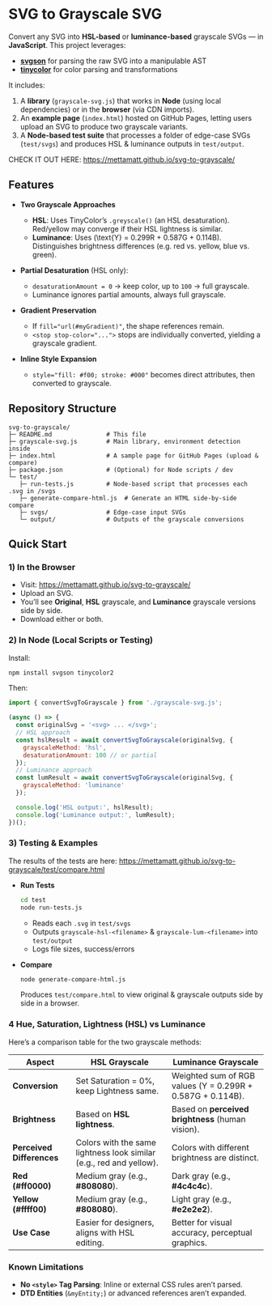 # SVG to Grayscale SVG

Convert any SVG into **HSL-based** or **luminance-based** grayscale SVGs — in **JavaScript**. This project leverages:

- [**svgson**](https://github.com/elrumordelaluz/svgson) for parsing the raw SVG into a manipulable AST  
- [**tinycolor**](https://github.com/bgrins/TinyColor) for color parsing and transformations

It includes:

1. A **library** (`grayscale-svg.js`) that works in **Node** (using local dependencies) or in the **browser** (via CDN imports).
2. An **example page** (`index.html`) hosted on GitHub Pages, letting users upload an SVG to produce two grayscale variants.
3. A **Node-based test suite** that processes a folder of edge-case SVGs (`test/svgs`) and produces HSL & luminance outputs in `test/output`.

CHECK IT OUT HERE: https://mettamatt.github.io/svg-to-grayscale/

## Features

- **Two Grayscale Approaches**  
  - **HSL**: Uses TinyColor’s `.greyscale()` (an HSL desaturation). Red/yellow may converge if their HSL lightness is similar.  
  - **Luminance**: Uses \(\text{Y} = 0.299R + 0.587G + 0.114B\). Distinguishes brightness differences (e.g. red vs. yellow, blue vs. green).

- **Partial Desaturation** (HSL only):
  - `desaturationAmount = 0` → keep color, up to `100` → full grayscale.  
  - Luminance ignores partial amounts, always full grayscale.

- **Gradient Preservation**  
  - If `fill="url(#myGradient)"`, the shape references remain.  
  - `<stop stop-color="...">` stops are individually converted, yielding a grayscale gradient.

- **Inline Style Expansion**  
  - `style="fill: #f00; stroke: #000"` becomes direct attributes, then converted to grayscale.

## Repository Structure

```
svg-to-grayscale/
├─ README.md               # This file
├─ grayscale-svg.js        # Main library, environment detection inside
├─ index.html              # A sample page for GitHub Pages (upload & compare)
├─ package.json            # (Optional) for Node scripts / dev
└─ test/
   ├─ run-tests.js         # Node-based script that processes each .svg in /svgs
   ├─ generate-compare-html.js  # Generate an HTML side-by-side compare
   ├─ svgs/                # Edge-case input SVGs
   └─ output/              # Outputs of the grayscale conversions
```

## Quick Start

### 1) In the **Browser**

- Visit: <https://mettamatt.github.io/svg-to-grayscale/>  
- Upload an SVG.  
- You’ll see **Original**, **HSL** grayscale, and **Luminance** grayscale versions side by side.  
- Download either or both.

### 2) In **Node** (Local Scripts or Testing)

Install:
```bash
npm install svgson tinycolor2
```

Then:

```js
import { convertSvgToGrayscale } from './grayscale-svg.js';

(async () => {
  const originalSvg = '<svg> ... </svg>';
  // HSL approach
  const hslResult = await convertSvgToGrayscale(originalSvg, {
    grayscaleMethod: 'hsl',
    desaturationAmount: 100 // or partial
  });
  // Luminance approach
  const lumResult = await convertSvgToGrayscale(originalSvg, {
    grayscaleMethod: 'luminance'
  });

  console.log('HSL output:', hslResult);
  console.log('Luminance output:', lumResult);
})();
```

### 3) Testing & Examples

The results of the tests are here: https://mettamatt.github.io/svg-to-grayscale/test/compare.html

- **Run Tests**  
  ```bash
  cd test
  node run-tests.js
  ```
  - Reads each `.svg` in `test/svgs`
  - Outputs `grayscale-hsl-<filename>` & `grayscale-lum-<filename>` into `test/output`
  - Logs file sizes, success/errors

- **Compare**  
  ```bash
  node generate-compare-html.js
  ```
  Produces `test/compare.html` to view original & grayscale outputs side by side in a browser.

### 4 Hue, Saturation, Lightness (HSL) vs Luminance

Here’s a comparison table for the two grayscale methods:

| **Aspect**         | **HSL Grayscale**                          | **Luminance Grayscale**                          |
|---------------------|--------------------------------------------|-------------------------------------------------|
| **Conversion**     | Set Saturation = 0%, keep Lightness same.  | Weighted sum of RGB values (Y = 0.299R + 0.587G + 0.114B). |
| **Brightness**     | Based on **HSL lightness**.                | Based on **perceived brightness** (human vision). |
| **Perceived Differences** | Colors with the same lightness look similar (e.g., red and yellow). | Colors with different brightness are distinct. |
| **Red (#ff0000)**  | Medium gray (e.g., **#808080**).           | Dark gray (e.g., **#4c4c4c**).                  |
| **Yellow (#ffff00)** | Medium gray (e.g., **#808080**).         | Light gray (e.g., **#e2e2e2**).                 |
| **Use Case**       | Easier for designers, aligns with HSL editing. | Better for visual accuracy, perceptual graphics. |


### Known Limitations

- **No `<style>` Tag Parsing**: Inline or external CSS rules aren’t parsed.  
- **DTD Entities** (`&myEntity;`) or advanced references aren’t expanded.  
